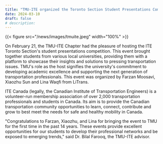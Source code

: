 ```yaml
---
title: "TMU-ITE organized the Toronto Section Student Presentations Competition"
date: 2024-03-10
draft: false
# description:
---
```

{{< figure src="/news/images/tmuite.jpeg" width="100%" >}}

<!--more-->
On February 21, the TMU-ITE Chapter had the pleasure of hosting the ITE Toronto Section's student presentations competition. This event brought together students from various local universities, providing them with a platform to showcase their insights and solutions to pressing transportation issues. TMU's role as the host signifies the university's commitment to developing academic excellence and supporting the next generation of transportation professionals. This event was organized by Farzan Moosavi, Xiaozhu Sun and Lina Waqfi from LiTrans.

ITE Canada (legally, the Canadian Institute of Transportation Engineers) is a volunteer-run membership association of over 2,000 transportation professionals and students in Canada. Its aim is to provide the Canadian transportation community opportunities to learn, connect, contribute and grow to best meet the needs for safe and healthy mobility in Canada.

"Congratulations to Farzan, Xiaozhu, and Lina for bringing the event to TMU for the first time in the past 14 years. These events provide excellent opportunities for our students to develop their professional networks and be exposed to emerging trends," said Dr. Bilal Farooq, the TMU-ITE advisor.
